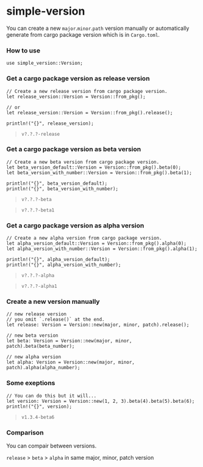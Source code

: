 # simple-version
You can create a new `major`.`minor`.`path` version manually or automatically generate from cargo package version which is in `Cargo.toml`.

### How to use
```
use simple_version::Version;
```

### Get a cargo package version as release version
```
// Create a new release version from cargo package version.
let release_version::Version = Version::from_pkg();

// or
let release_version::Version = Version::from_pkg().release();

println!("{}", release_version);
```
> `v?.?.?-release`

### Get a cargo package version as beta version
```
// Create a new beta version from cargo package version.
let beta_version_default::Version = Version::from_pkg().beta(0);
let beta_version_with_number::Version = Version::from_pkg().beta(1);

println!("{}", beta_version_default);
println!("{}", beta_version_with_number);
```
> `v?.?.?-beta`

> `v?.?.?-beta1`

### Get a cargo package version as alpha version
```
// Create a new alpha version from cargo package version.
let alpha_version_default::Version = Version::from_pkg().alpha(0);
let alpha_version_with_number::Version = Version::from_pkg().alpha(1);

println!("{}", alpha_version_default);
println!("{}", alpha_version_with_number);
```
> `v?.?.?-alpha`

> `v?.?.?-alpha1`

### Create a new version manually
```
// new release version
// you omit `.release()` at the end.
let release: Version = Version::new(major, minor, patch).release();

// new beta version
let beta: Version = Version::new(major, minor, patch).beta(beta_number);

// new alpha version
let alpha: Version = Version::new(major, minor, patch).alpha(alpha_number);
```

### Some exeptions
```
// You can do this but it will...
let version: Version = Version::new(1, 2, 3).beta(4).beta(5).beta(6);
println!("{}", version);
```
> `v1.3.4-beta6`

### Comparison
You can compair between versions.

`release` > `beta` > `alpha` in same major, minor, patch version
